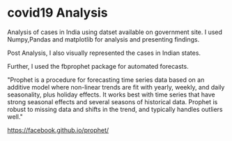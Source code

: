 # covid19 Analysis 

Analysis of cases in India using datset available on government site. I used Numpy,Pandas and matplotlib for analysis and presenting findings.

Post Analysis, I also visually represented the cases in Indian states.

Further, I used the fbprophet package for automated forecasts.

"Prophet is a procedure for forecasting time series data based on an additive model where non-linear trends are fit with yearly, weekly, and daily seasonality, plus holiday effects. It works best with time series that have strong seasonal effects and several seasons of historical data. Prophet is robust to missing data and shifts in the trend, and typically handles outliers well."

https://facebook.github.io/prophet/


